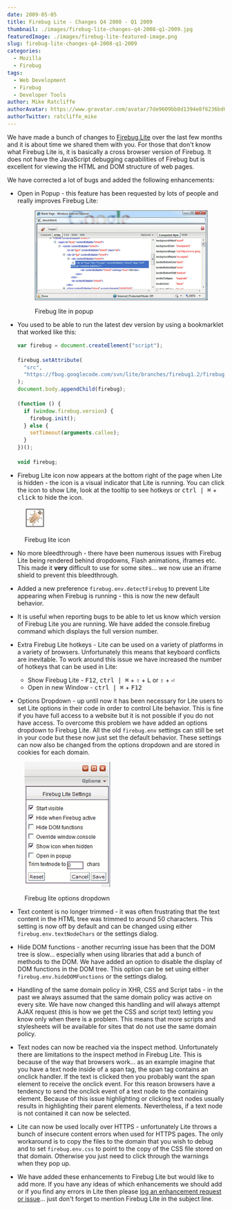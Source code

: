 ```yaml
---
date: 2009-05-05
title: Firebug Lite - Changes Q4 2008 - Q1 2009
thumbnail: ./images/firebug-lite-changes-q4-2008-q1-2009.jpg
featuredImage: ./images/firebug-lite-featured-image.png
slug: firebug-lite-changes-q4-2008-q1-2009
categories:
  - Mozilla
  - Firebug
tags:
  - Web Development
  - Firebug
  - Developer Tools
author: Mike Ratcliffe
authorAvatar: https://www.gravatar.com/avatar/7de9609bb8d1394e8f6236bd0fac2d7b.jpg
authorTwitter: ratcliffe_mike
---
```


We have made a bunch of changes to [Firebug Lite](https://getfirebug.com/lite.html) over the last few months and it is about time we shared them with you. For those that don't know what Firebug Lite is, it is basically a cross browser version of Firebug. It does not have the JavaScript debugging capabilities of Firebug but is excellent for viewing the HTML and DOM structure of web pages.

We have corrected a lot of bugs and added the following enhancements:

- Open in Popup - this feature has been requested by lots of people and really improves Firebug Lite:

  <figure>

  ![Firebug Lite in Popup](images/firebug-lite-in-popup.jpg)

    <figcaption>Firebug lite in popup</figcaption>
  </figure>

- You used to be able to run the latest dev version by using a bookmarklet that worked like this:

  ```js
  var firebug = document.createElement("script");

  firebug.setAttribute(
    "src",
    "https://fbug.googlecode.com/svn/lite/branches/firebug1.2/firebug-lite.js"
  );
  document.body.appendChild(firebug);

  (function () {
    if (window.firebug.version) {
      firebug.init();
    } else {
      setTimeout(arguments.callee);
    }
  })();

  void firebug;
  ```

- Firebug Lite icon now appears at the bottom right of the page when Lite is hidden - the icon is a visual indicator that Lite is running. You can click the icon to show Lite, look at the tooltip to see hotkeys or <kbd>ctrl | &#8984;</kbd> + <kbd>click</kbd> to hide the icon.

<figure>

![Firebug Lite Icon](images/firebug-lite-icon.jpg)

  <figcaption>Firebug lite icon</figcaption>
</figure>

- No more bleedthrough - there have been numerous issues with Firebug Lite being rendered behind dropdowns, Flash animations, iframes etc. This made it **very** difficult to use for some sites... we now use an iframe shield to prevent this bleedthrough.

- Added a new preference `firebug.env.detectFirebug` to prevent Lite appearing when Firebug is running - this is now the new default behavior.

- It is useful when reporting bugs to be able to let us know which version of Firebug Lite you are running. We have added the console.firebug command which displays the full version number.

- Extra Firebug Lite hotkeys - Lite can be used on a variety of platforms in a variety of browsers. Unfortunately this means that keyboard conflicts are inevitable. To work around this issue we have increased the number of hotkeys that can be used in Lite:

  - Show Firebug Lite - <kbd>F12</kbd>, <kbd>ctrl | &#8984;</kbd> + <kbd>&#8679;</kbd> + <kbd>L</kbd> or <kbd>&#8679;</kbd> + <kbd>&#9166;</kbd>
  - Open in new Window - <kbd>ctrl | &#8984;</kbd> + <kbd>F12</kbd>

- Options Dropdown - up until now it has been necessary for Lite users to set Lite options in their code in order to control Lite behavior. This is fine if you have full access to a website but it is not possible if you do not have access. To overcome this problem we have added an options dropdown to Firebug Lite. All the old `firebug.env` settings can still be set in your code but these now just set the default behavior. These settings can now also be changed from the options dropdown and are stored in cookies for each domain.

<figure>

![Firebug Lite Options Dropdown](images/firebug-lite-options-dropdown.jpg)

  <figcaption>Firebug lite options dropdown</figcaption>
</figure>

- Text content is no longer trimmed - it was often frustrating that the text content in the HTML tree was trimmed to around 50 characters. This setting is now off by default and can be changed using either `firebug.env.textNodeChars` or the settings dialog.

- Hide DOM functions - another recurring issue has been that the DOM tree is slow... especially when using libraries that add a bunch of methods to the DOM. We have added an option to disable the display of DOM functions in the DOM tree. This option can be set using either `firebug.env.hideDOMFunctions` or the settings dialog.

- Handling of the same domain policy in XHR, CSS and Script tabs - in the past we always assumed that the same domain policy was active on every site. We have now changed this handling and will always attempt AJAX request (this is how we get the CSS and script text) letting you know only when there is a problem. This means that more scripts and stylesheets will be available for sites that do not use the same domain policy.

- Text nodes can now be reached via the inspect method. Unfortunately there are limitations to the inspect method in Firebug Lite. This is because of the way that browsers work... as an example imagine that you have a text node inside of a span tag, the span tag contains an onclick handler. If the text is clicked then you probably want the span element to receive the onclick event. For this reason browsers have a tendency to send the onclick event of a text node to the containing element. Because of this issue highlighting or clicking text nodes usually results in highlighting their parent elements. Nevertheless, if a text node is not contained it can now be selected.

- Lite can now be used locally over HTTPS - unfortunately Lite throws a bunch of insecure content errors when used for HTTPS pages. The only workaround is to copy the files to the domain that you wish to debug and to set `firebug.env.css` to point to the copy of the CSS file stored on that domain. Otherwise you just need to click through the warnings when they pop up.

- We have added these enhancements to Firebug Lite but would like to add more. If you have any ideas of which enhancements we should add or if you find any errors in Lite then please [log an enhancement request or issue](https://code.google.com/p/fbug/issues/list)... just don't forget to mention Firebug Lite in the subject line.
